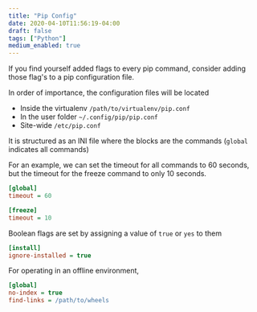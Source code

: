 ```yaml
---
title: "Pip Config"
date: 2020-04-10T11:56:19-04:00
draft: false
tags: ["Python"]
medium_enabled: true
---
```


If you find yourself added flags to every pip command, consider adding those flag's to a pip configuration file.

In order of importance, the configuration files will be located

- Inside the virtualenv `/path/to/virtualenv/pip.conf`
- In the user folder `~/.config/pip/pip.conf`
- Site-wide `/etc/pip.conf`

It is structured as an INI file where the blocks are the commands (`global` indicates all commands) 

For an example, we can set the timeout for all commands to 60 seconds,  but the timeout for the freeze command to only 10 seconds.

```ini
[global]
timeout = 60

[freeze]
timeout = 10
```

Boolean flags are set by assigning a value of `true` or `yes` to them

```ini
[install]
ignore-installed = true
```

For operating in an offline environment,

```ini
[global]
no-index = true
find-links = /path/to/wheels
```

